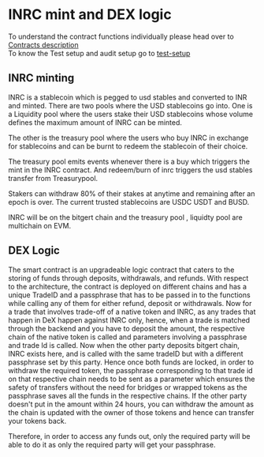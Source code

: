 # INRC mint and DEX logic 
To understand the contract functions individually please head over to [Contracts description](contracts/README.md)</br>
To know the Test setup and audit setup go to [test-setup](test/readME.md)

## INRC minting
INRC is a stablecoin which is pegged to usd stables and converted to INR and minted.
There are two pools where the USD stablecoins go into.
One is a Liquidity pool where the users stake their USD stablecoins whose volume defines the maximum amount of INRC can be minted. 

The other is the treasury pool where the users who buy INRC in exchange for stablecoins and can be burnt to redeem the stablecoin of their choice.

The treasury pool emits events whenever there is a buy which triggers the mint in the INRC contract. And redeem/burn of inrc triggers the usd stables transfer from Treasurypool.

Stakers can withdraw 80% of their stakes at anytime and remaining after an epoch is over. 
The current trusted stablecoins are USDC USDT and BUSD.

INRC will be on the bitgert chain and the treasury pool , liquidty pool are multichain on EVM.

## DEX Logic

The smart contract is an upgradeable logic contract that caters to the storing of funds through deposits, withdrawals, and refunds. With respect to the architecture, the contract is deployed on different chains and has a unique TradeID and a passphrase that has to be passed in to the functions while calling any of them for either refund, deposit or withdrawals.
Now for a trade that involves trade-off of a native token and INRC, as any trades that happen in DeX happen against INRC only, hence, when a trade is matched through the backend and you have to deposit the amount, the respective chain of the native token is called and parameters involving a passphrase and trade Id is called. Now when the other party deposits bitgert chain, INRC exists here, and is called with the same tradeID but with a different passphrase set by this party. Hence once both funds are locked, in order to withdraw the required token, the passphrase corresponding to that trade id on that respective chain needs to be sent as a parameter which ensures the safety of transfers without the need for bridges or wrapped tokens as the passphrase saves all the funds in the respective chains. If the other party doesn't put in the amount within 24 hours, you can withdraw the amount as the chain is updated with the owner of those tokens and hence can transfer your tokens back. 

Therefore, in order to access any funds out, only the required party will be able to do it as only the required party will get your passphrase. 
